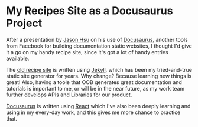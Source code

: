 # My Recipes Site as a Docusaurus Project

[Docusaurus]: https://docusaurus.io "Docusaurus"
[React]: https://reactjs.org/ "React.JS"


After a presentation by [Jason Hsu]() on his use of [Docusaurus], another tools from Facebook for building documentation static websites, I thought I'd give it a go on my handy recipe site, since it's got a lot of handy entries available.

The [old recipe site](https://github.com/tamouse/recipes) is written using [Jekyll](https://jekyllrb.com), which has been my tried-and-true static site generator for years. Why change? Because learning new things is great! Also, having a toole that OOB generates great documentation and tutorials is important to me, or will be in the near future, as my work team further develops APIs and Libraries for our product.

[Docusaurus] is written using [React] which I've also been deeply learning and using in my every-day work, and this gives me more chance to practice that.
